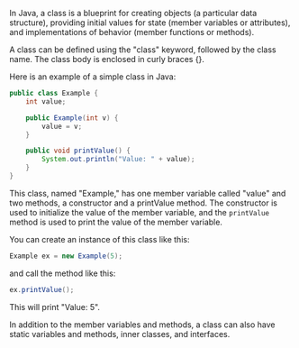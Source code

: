 In Java, a class is a blueprint for creating objects (a particular data structure), providing initial values for state (member variables or attributes), and implementations of behavior (member functions or methods).

A class can be defined using the "class" keyword, followed by the class name. The class body is enclosed in curly braces {}.

Here is an example of a simple class in Java:

```java
public class Example {
    int value;

    public Example(int v) {
        value = v;
    }

    public void printValue() {
        System.out.println("Value: " + value);
    }
}
```

This class, named "Example," has one member variable called "value" and two methods, a constructor and a printValue method. The constructor is used to initialize the value of the member variable, and the `printValue` method is used to print the value of the member variable.

You can create an instance of this class like this:

```java
Example ex = new Example(5);
```

and call the method like this:

```java
ex.printValue();
```

This will print "Value: 5".

In addition to the member variables and methods, a class can also have static variables and methods, inner classes, and interfaces.